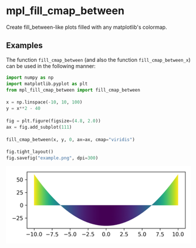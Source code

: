 # mpl_fill_cmap_between

Create fill_between-like plots filled with any matplotlib's colormap.


## Examples

The function `fill_cmap_between` (and also the function `fill_cmap_between_x`) can be used in the following manner:

```python
import numpy as np
import matplotlib.pyplot as plt
from mpl_fill_cmap_between import fill_cmap_between

x = np.linspace(-10, 10, 100)
y = x**2 - 40

fig = plt.figure(figsize=(4.8, 2.0))
ax = fig.add_subplot(111)

fill_cmap_between(x, y, 0, ax=ax, cmap="viridis")

fig.tight_layout()
fig.savefig("example.png", dpi=300)
```

![Example](examples/example.png)

